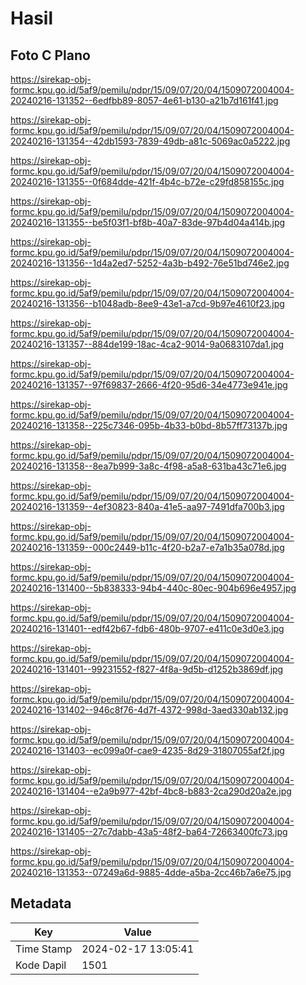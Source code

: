 # Hasil

## Foto C Plano

https://sirekap-obj-formc.kpu.go.id/5af9/pemilu/pdpr/15/09/07/20/04/1509072004004-20240216-131352--6edfbb89-8057-4e61-b130-a21b7d161f41.jpg

https://sirekap-obj-formc.kpu.go.id/5af9/pemilu/pdpr/15/09/07/20/04/1509072004004-20240216-131354--42db1593-7839-49db-a81c-5069ac0a5222.jpg

https://sirekap-obj-formc.kpu.go.id/5af9/pemilu/pdpr/15/09/07/20/04/1509072004004-20240216-131355--0f684dde-421f-4b4c-b72e-c29fd858155c.jpg

https://sirekap-obj-formc.kpu.go.id/5af9/pemilu/pdpr/15/09/07/20/04/1509072004004-20240216-131355--be5f03f1-bf8b-40a7-83de-97b4d04a414b.jpg

https://sirekap-obj-formc.kpu.go.id/5af9/pemilu/pdpr/15/09/07/20/04/1509072004004-20240216-131356--1d4a2ed7-5252-4a3b-b492-76e51bd746e2.jpg

https://sirekap-obj-formc.kpu.go.id/5af9/pemilu/pdpr/15/09/07/20/04/1509072004004-20240216-131356--b1048adb-8ee9-43e1-a7cd-9b97e4610f23.jpg

https://sirekap-obj-formc.kpu.go.id/5af9/pemilu/pdpr/15/09/07/20/04/1509072004004-20240216-131357--884de199-18ac-4ca2-9014-9a0683107da1.jpg

https://sirekap-obj-formc.kpu.go.id/5af9/pemilu/pdpr/15/09/07/20/04/1509072004004-20240216-131357--97f69837-2666-4f20-95d6-34e4773e941e.jpg

https://sirekap-obj-formc.kpu.go.id/5af9/pemilu/pdpr/15/09/07/20/04/1509072004004-20240216-131358--225c7346-095b-4b33-b0bd-8b57ff73137b.jpg

https://sirekap-obj-formc.kpu.go.id/5af9/pemilu/pdpr/15/09/07/20/04/1509072004004-20240216-131358--8ea7b999-3a8c-4f98-a5a8-631ba43c71e6.jpg

https://sirekap-obj-formc.kpu.go.id/5af9/pemilu/pdpr/15/09/07/20/04/1509072004004-20240216-131359--4ef30823-840a-41e5-aa97-7491dfa700b3.jpg

https://sirekap-obj-formc.kpu.go.id/5af9/pemilu/pdpr/15/09/07/20/04/1509072004004-20240216-131359--000c2449-b11c-4f20-b2a7-e7a1b35a078d.jpg

https://sirekap-obj-formc.kpu.go.id/5af9/pemilu/pdpr/15/09/07/20/04/1509072004004-20240216-131400--5b838333-94b4-440c-80ec-904b696e4957.jpg

https://sirekap-obj-formc.kpu.go.id/5af9/pemilu/pdpr/15/09/07/20/04/1509072004004-20240216-131401--edf42b67-fdb6-480b-9707-e411c0e3d0e3.jpg

https://sirekap-obj-formc.kpu.go.id/5af9/pemilu/pdpr/15/09/07/20/04/1509072004004-20240216-131401--99231552-f827-4f8a-9d5b-d1252b3869df.jpg

https://sirekap-obj-formc.kpu.go.id/5af9/pemilu/pdpr/15/09/07/20/04/1509072004004-20240216-131402--946c8f76-4d7f-4372-998d-3aed330ab132.jpg

https://sirekap-obj-formc.kpu.go.id/5af9/pemilu/pdpr/15/09/07/20/04/1509072004004-20240216-131403--ec099a0f-cae9-4235-8d29-31807055af2f.jpg

https://sirekap-obj-formc.kpu.go.id/5af9/pemilu/pdpr/15/09/07/20/04/1509072004004-20240216-131404--e2a9b977-42bf-4bc8-b883-2ca290d20a2e.jpg

https://sirekap-obj-formc.kpu.go.id/5af9/pemilu/pdpr/15/09/07/20/04/1509072004004-20240216-131405--27c7dabb-43a5-48f2-ba64-72663400fc73.jpg

https://sirekap-obj-formc.kpu.go.id/5af9/pemilu/pdpr/15/09/07/20/04/1509072004004-20240216-131353--07249a6d-9885-4dde-a5ba-2cc46b7a6e75.jpg


## Metadata

| Key        | Value               |
| ---------- | ------------------- |
| Time Stamp | 2024-02-17 13:05:41 |
| Kode Dapil | 1501                |



